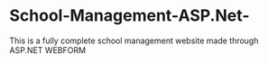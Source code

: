 # School-Management-ASP.Net-
This is a fully complete school management website made through ASP.NET WEBFORM
